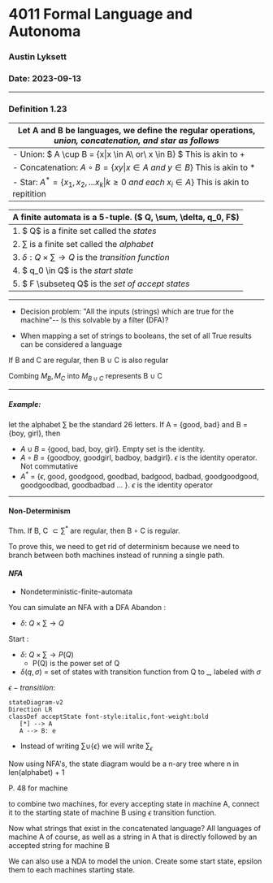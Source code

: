 # 4011 Formal Language and Autonoma
### Austin Lyksett
### Date: 2023-09-13

---


### Definition 1.23
| Let A and B be languages, we define the regular operations, *union, concatenation, and star as follows* |
| ------------------------------------------------------------------------------------------------------- |
| - Union: $ A \cup B = \{x\|x \in A\ or\ x \in B\} $ This is akin to +                                                      |
| - Concatenation: $A \circ B = \{xy\|x \in A\ and\ y \in B\}$ This is akin to *                                           |
| - Star: $A^* = \{x_1,x_2,...x_k\|k \geq 0\ and\ each\  x_i \in A\}$ This is akin to repitition                                     |



| A finite automata is a 5-tuple. ($ Q, \sum, \delta, q_0, F$)          |
| --------------------------------------------------------------------- |
| 1. $ Q$ is a finite set called the *states*                           |
| 2. $\sum$ is a finite set called the *alphabet*                       |
| 3. $\delta: Q \times \sum \rightarrow Q$ is the *transition function* |
| 4. $ q_0 \in Q$ is the *start state*                                  |
| 5. $ F \subseteq Q$ is the *set of accept states*                     |


---

- Decision problem: "All the inputs (strings) which are true for the machine"-- Is this solvable by a filter (DFA)?

- When mapping a set of strings to booleans, the set of all True results can be considered a language

If B and C are regular, then B $\cup$ C is also regular

Combing $M_B, M_C$ into $M_{B\cup C}$ represents B $\cup$ C 

---

##### Example:
let the alphabet $\sum$ be the standard 26 letters. If A = {good, bad} and B = {boy, girl}, then
- $A \cup B$ = $\text{\{good, bad, boy, girl\}}$. Empty set is the identity.
- $A \circ B$ = $\text{\{goodboy, goodgirl, badboy, badgirl\}}$. $\epsilon$ is the identity operator. Not commutative
- $A^*$ = $\{\epsilon\text{, good, goodgood, goodbad, badgood, badbad, goodgoodgood, goodgoodbad, goodbadbad ... }\}$. $\epsilon$ is the identity operator

---
#### Non-Determinism


Thm. If B, C $\subset \sum^*$ are regular, then B $\circ$ C is regular.

To prove this, we need to get rid of determinism because we need to branch between both machines instead of running a single path.


#### *NFA*
- Nondeterministic-finite-automata

You can simulate an NFA with a DFA
Abandon : 
- $\delta:\  Q \times \sum \rightarrow Q$

Start : 
- $\delta:\ Q \times \sum \rightarrow P(Q)$
  - P(Q) is the power set of Q
- $\delta(q, \sigma)$ = set of states with transition function from Q to _, labeled with $\sigma$

$\epsilon-transitiion$:

```mermaid
stateDiagram-v2
Direction LR
classDef acceptState font-style:italic,font-weight:bold
   [*] --> A
   A --> B: e

```

- Instead of writing $\sum \cup \{\epsilon\}$ we will write $\sum_\epsilon$



Now using NFA's, the state diagram would be a n-ary tree where n in len(alphabet) + 1


P. 48 for machine


to combine two machines, for every accepting state in machine A, connect it to the starting state of machine B using $\epsilon$ transition function.


Now what strings that exist in the concatenated language? All languages of machine A of course, as well as a string in A that is directly followed by an accepted string for machine B


We can also use a NDA to model the union. Create some start state, epsilon them to each machines starting state.

```













```
